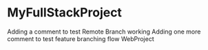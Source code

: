 # MyFullStackProject
Adding a comment to test Remote Branch working
Adding one more comment to test feature branching flow
WebProject
